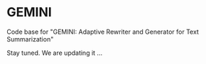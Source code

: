 # GEMINI
Code base for "GEMINI: Adaptive Rewriter and Generator for Text Summarization"

Stay tuned. We are updating it ...